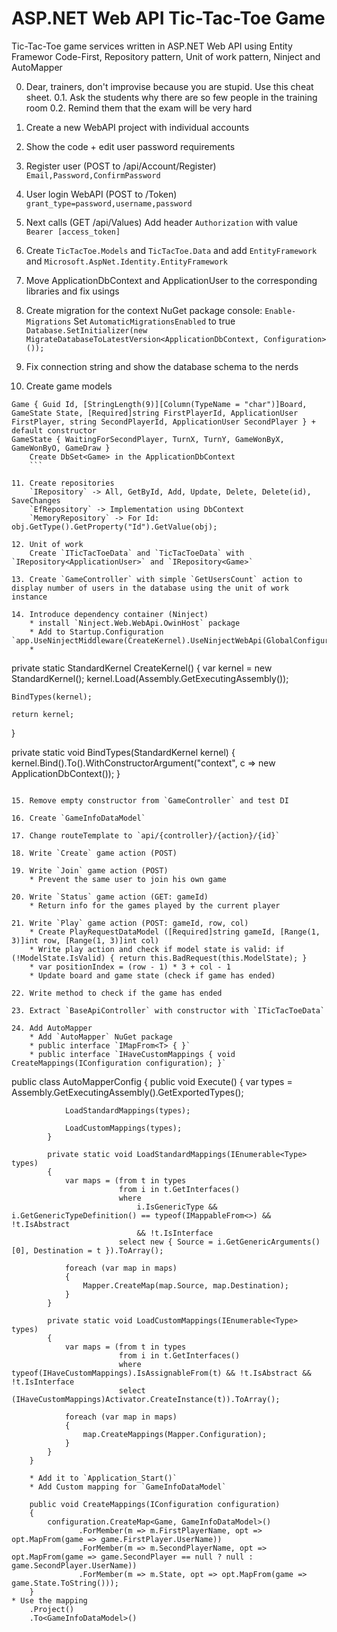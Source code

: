 ASP.NET Web API Tic-Tac-Toe Game
================================

Tic-Tac-Toe game services written in ASP.NET Web API using Entity Framewor Code-First, Repository pattern, Unit of work pattern, Ninject and AutoMapper

0. Dear, trainers, don't improvise because you are stupid. Use this cheat sheet.
0.1. Ask the students why there are so few people in the training room
0.2. Remind them that the exam will be very hard

1. Create a new WebAPI project with individual accounts

2. Show the code + edit user password requirements

3. Register user (POST to /api/Account/Register)
	`Email,Password,ConfirmPassword`

4. User login WebAPI (POST to /Token)
	`grant_type=password,username,password`

5. Next calls (GET /api/Values)
	Add header `Authorization` with value `Bearer [access_token]`

6. Create `TicTacToe.Models` and `TicTacToe.Data` and add `EntityFramework` and `Microsoft.AspNet.Identity.EntityFramework`

7. Move ApplicationDbContext and ApplicationUser to the corresponding libraries and fix usings

8. Create migration for the context
	NuGet package console: `Enable-Migrations`
	Set `AutomaticMigrationsEnabled` to true
	`Database.SetInitializer(new MigrateDatabaseToLatestVersion<ApplicationDbContext, Configuration>());`

9. Fix connection string and show the database schema to the nerds

10. Create game models
```
Game { Guid Id, [StringLength(9)][Column(TypeName = "char")]Board, GameState State, [Required]string FirstPlayerId, ApplicationUser FirstPlayer, string SecondPlayerId, ApplicationUser SecondPlayer } + default constructor
GameState { WaitingForSecondPlayer, TurnX, TurnY, GameWonByX, GameWonByO, GameDraw }
	Create DbSet<Game> in the ApplicationDbContext
	```

11. Create repositories
	`IRepository` -> All, GetById, Add, Update, Delete, Delete(id), SaveChanges
	`EfRepository` -> Implementation using DbContext
	`MemoryRepository` -> For Id: obj.GetType().GetProperty("Id").GetValue(obj);

12. Unit of work
	Create `ITicTacToeData` and `TicTacToeData` with `IRepository<ApplicationUser>` and `IRepository<Game>`

13. Create `GameController` with simple `GetUsersCount` action to display number of users in the database using the unit of work instance

14. Introduce dependency container (Ninject)
	* install `Ninject.Web.WebApi.OwinHost` package
	* Add to Startup.Configuration `app.UseNinjectMiddleware(CreateKernel).UseNinjectWebApi(GlobalConfiguration.Configuration);`
	*     
```
private static StandardKernel CreateKernel()
{
	var kernel = new StandardKernel();
	kernel.Load(Assembly.GetExecutingAssembly());

	BindTypes(kernel);

	return kernel;
}

private static void BindTypes(StandardKernel kernel)
{
	kernel.Bind<ITicTacToeData>().To<TicTacToeData>().WithConstructorArgument("context", c => new ApplicationDbContext());
}
```

15. Remove empty constructor from `GameController` and test DI

16. Create `GameInfoDataModel`

17. Change routeTemplate to `api/{controller}/{action}/{id}`

18. Write `Create` game action (POST)

19. Write `Join` game action (POST)
	* Prevent the same user to join his own game

20. Write `Status` game action (GET: gameId)
	* Return info for the games played by the current player

21. Write `Play` game action (POST: gameId, row, col)
	* Create PlayRequestDataModel ([Required]string gameId, [Range(1, 3)]int row, [Range(1, 3)]int col)
	* Write play action and check if model state is valid: if (!ModelState.IsValid) { return this.BadRequest(this.ModelState); }
	* var positionIndex = (row - 1) * 3 + col - 1
	* Update board and game state (check if game has ended)

22. Write method to check if the game has ended

23. Extract `BaseApiController` with constructor with `ITicTacToeData`

24. Add AutoMapper
	* Add `AutoMapper` NuGet package
	* public interface `IMapFrom<T> { }`
	* public interface `IHaveCustomMappings { void CreateMappings(IConfiguration configuration); }`
```
public class AutoMapperConfig
		{
			public void Execute()
			{
				var types = Assembly.GetExecutingAssembly().GetExportedTypes();

				LoadStandardMappings(types);

				LoadCustomMappings(types);
			}

			private static void LoadStandardMappings(IEnumerable<Type> types)
			{
				var maps = (from t in types
							from i in t.GetInterfaces()
							where
								i.IsGenericType && i.GetGenericTypeDefinition() == typeof(IMappableFrom<>) && !t.IsAbstract
								&& !t.IsInterface
							select new { Source = i.GetGenericArguments()[0], Destination = t }).ToArray();

				foreach (var map in maps)
				{
					Mapper.CreateMap(map.Source, map.Destination);
				}
			}

			private static void LoadCustomMappings(IEnumerable<Type> types)
			{
				var maps = (from t in types
							from i in t.GetInterfaces()
							where typeof(IHaveCustomMappings).IsAssignableFrom(t) && !t.IsAbstract && !t.IsInterface
							select (IHaveCustomMappings)Activator.CreateInstance(t)).ToArray();

				foreach (var map in maps)
				{
					map.CreateMappings(Mapper.Configuration);
				}
			}
		}
```
	* Add it to `Application_Start()`
	* Add Custom mapping for `GameInfoDataModel`
```
		public void CreateMappings(IConfiguration configuration)
		{
			configuration.CreateMap<Game, GameInfoDataModel>()
				   .ForMember(m => m.FirstPlayerName, opt => opt.MapFrom(game => game.FirstPlayer.UserName))
				   .ForMember(m => m.SecondPlayerName, opt => opt.MapFrom(game => game.SecondPlayer == null ? null : game.SecondPlayer.UserName))
				   .ForMember(m => m.State, opt => opt.MapFrom(game => game.State.ToString()));
		}
	* Use the mapping
		.Project()
		.To<GameInfoDataModel>()
```
